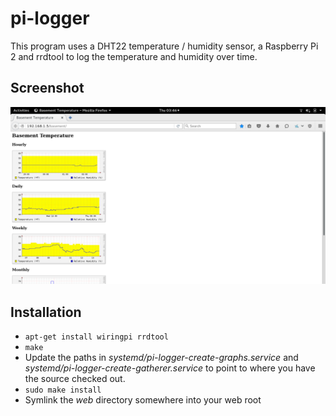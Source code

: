 # pi-logger

This program uses a DHT22 temperature / humidity sensor, a
Raspberry Pi 2 and rrdtool to log the temperature and humidity
over time.


## Screenshot

![Screenshot](images/pi-logger-screenshot.png "Screenshot")


## Installation

* `apt-get install wiringpi rrdtool`
* `make`
* Update the paths in _systemd/pi-logger-create-graphs.service_ and
  _systemd/pi-logger-create-gatherer.service_ to point to where you have
  the source checked out.
* `sudo make install`
* Symlink the _web_ directory somewhere into your web root


